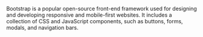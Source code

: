 Bootstrap is a popular open-source front-end framework used for designing and developing responsive and mobile-first websites. It includes a collection of CSS and JavaScript components, such as buttons, forms, modals, and navigation bars.
